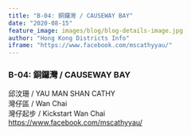 ```yaml
---
title: "B-04: 銅鑼灣 / CAUSEWAY BAY"
date: "2020-08-15"
feature_image: images/blog/blog-details-image.jpg
author: "Hong Kong Districts Info"
iframe: "https://www.facebook.com/mscathyyau/"
---
```


### B-04: 銅鑼灣 / CAUSEWAY BAY  
邱汶珊 / YAU MAN SHAN CATHY  
灣仔區 / Wan Chai  
灣仔起步 / Kickstart Wan Chai  
https://www.facebook.com/mscathyyau/
